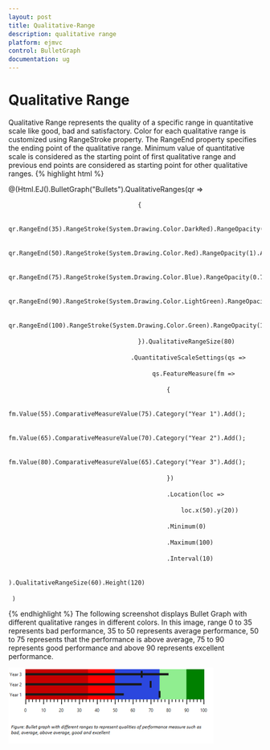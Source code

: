 ```yaml
---
layout: post
title: Qualitative-Range
description: qualitative range
platform: ejmvc
control: BulletGraph	
documentation: ug
---
```


# Qualitative Range

Qualitative Range represents the quality of a specific range in quantitative scale like good, bad and satisfactory. Color for each qualitative range is customized using RangeStroke property. The RangeEnd property specifies the ending point of the qualitative range. Minimum value of quantitative scale is considered as the starting point of first qualitative range and previous end points are considered as starting point for other qualitative ranges. 
{% highlight html %}

@(Html.EJ().BulletGraph("Bullets").QualitativeRanges(qr =>

                                        {

                                            qr.RangeEnd(35).RangeStroke(System.Drawing.Color.DarkRed).RangeOpacity(0.5).Add();

                                            qr.RangeEnd(50).RangeStroke(System.Drawing.Color.Red).RangeOpacity(1).Add();

                                            qr.RangeEnd(75).RangeStroke(System.Drawing.Color.Blue).RangeOpacity(0.7).Add();

                                            qr.RangeEnd(90).RangeStroke(System.Drawing.Color.LightGreen).RangeOpacity(1).Add();

                                            qr.RangeEnd(100).RangeStroke(System.Drawing.Color.Green).RangeOpacity(1).Add();

                                        }).QualitativeRangeSize(80)

                                      .QuantitativeScaleSettings(qs =>

                                            qs.FeatureMeasure(fm =>

                                                {

                                                    fm.Value(55).ComparativeMeasureValue(75).Category("Year 1").Add();

                                                    fm.Value(65).ComparativeMeasureValue(70).Category("Year 2").Add();

                                                    fm.Value(80).ComparativeMeasureValue(65).Category("Year 3").Add();

                                                })

                                                .Location(loc =>

                                                    loc.x(50).y(20))

                                                .Minimum(0)

                                                .Maximum(100)

                                                .Interval(10)    

                                            ).QualitativeRangeSize(60).Height(120)

     )


{% endhighlight %}
The following screenshot displays Bullet Graph with different qualitative ranges in different colors. In this image, range 0 to 35 represents bad performance, 35 to 50 represents average performance, 50 to 75 represents that the performance is above average, 75 to 90 represents good performance and above 90 represents excellent performance.

![](Qualitative-Range_images/Qualitative-Range_img1.png)




